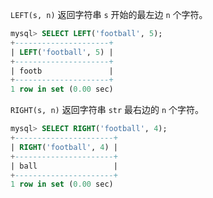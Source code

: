 `LEFT(s, n)` 返回字符串 `s` 开始的最左边 `n` 个字符。

```sql
mysql> SELECT LEFT('football', 5);
+---------------------+
| LEFT('football', 5) |
+---------------------+
| footb               |
+---------------------+
1 row in set (0.00 sec)
```

`RIGHT(s, n)` 返回字符串 `str` 最右边的 `n` 个字符。

```sql
mysql> SELECT RIGHT('football', 4);
+----------------------+
| RIGHT('football', 4) |
+----------------------+
| ball                 |
+----------------------+
1 row in set (0.00 sec)
```

